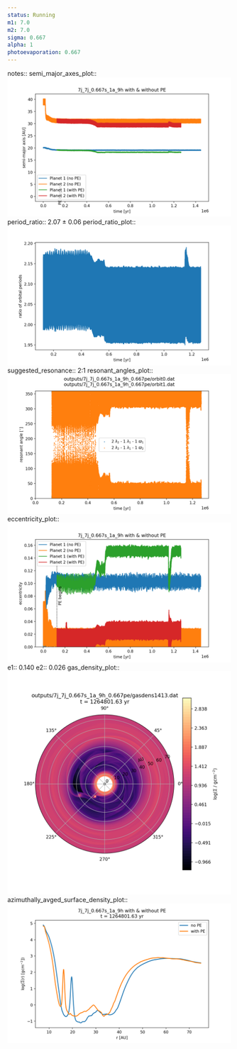 ```yaml
---
status: Running
m1: 7.0
m2: 7.0
sigma: 0.667
alpha: 1
photoevaporation: 0.667
---
```


notes::
semi_major_axes_plot:: ![semi_major_axes_7j_7j_0.667s_1a_9h_0.667pe.png](plots/semi_major_axes/semi_major_axes_7j_7j_0.667s_1a_9h_0.667pe.png)
period_ratio:: 2.07 ± 0.06
period_ratio_plot:: ![period_ratio_7j_7j_0.667s_1a_9h_0.667pe.png](plots/period_ratio/period_ratio_7j_7j_0.667s_1a_9h_0.667pe.png)
suggested_resonance:: 2:1
resonant_angles_plot:: ![resonant_angles_7j_7j_0.667s_1a_9h_0.667pe.png](plots/resonant_angles/resonant_angles_7j_7j_0.667s_1a_9h_0.667pe.png)
eccentricity_plot:: ![eccentricity_7j_7j_0.667s_1a_9h_0.667pe.png](plots/eccentricity/eccentricity_7j_7j_0.667s_1a_9h_0.667pe.png)
e1:: 0.140
e2:: 0.026
gas_density_plot:: ![gas_density_7j_7j_0.667s_1a_9h_0.667pe.png](plots/gas_density/gas_density_7j_7j_0.667s_1a_9h_0.667pe.png)
azimuthally_avged_surface_density_plot:: ![azimuthally_avged_surface_density_7j_7j_0.667s_1a_9h_0.667pe.png](plots/azimuthally_avged_surface_density/azimuthally_avged_surface_density_7j_7j_0.667s_1a_9h_0.667pe.png)
